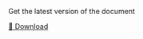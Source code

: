 Get the latest version of the document

[📄 Download](https://raw.githubusercontent.com/netbee-online/NetbeePos/main/NetbeePOS-Protocol.pdf)